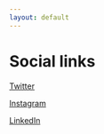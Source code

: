 ```yaml
---
layout: default
---
```


# Social links

[Twitter](https://twitter.com/kalebkassaw)

[Instagram](https://instagr.am/kalebkassaw)

[LinkedIn](https://linkedin.com/in/kalebkassaw)

#
